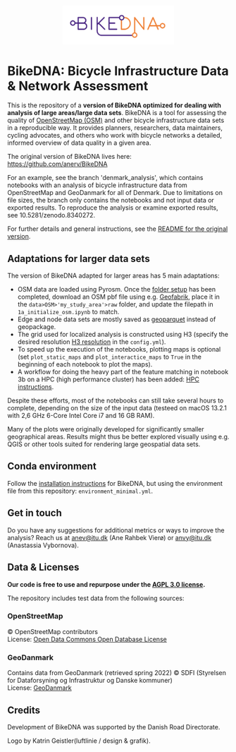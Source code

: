 <p align="center"><img src="images/BikeDNA_logo.svg" width="50%" alt="BikeDNA logo"/></p>

# BikeDNA: Bicycle Infrastructure Data & Network Assessment

This is the repository of a **version of BikeDNA optimized for dealing with analysis of large areas/large data sets**. BikeDNA is a tool for assessing the quality of [OpenStreetMap (OSM)](https://www.openstreetmap.org/) and other bicycle infrastructure data sets in a reproducible way. It provides planners, researchers, data maintainers, cycling advocates, and others who work with bicycle networks a detailed, informed overview of data quality in a given area.

The original version of BikeDNA lives here: <https://github.com/anerv/BikeDNA>

For an example, see the branch 'denmark_analysis', which contains notebooks with an analysis of bicycle infrastructure data from OpenStreetMap and GeoDanmark for all of Denmark.
Due to limitations on file sizes, the branch only contains the notebooks and not input data or exported results. To reproduce the analysis or examine exported results, see 10.5281/zenodo.8340272.

For further details and general instructions, see the [README for the original version](https://github.com/anerv/BikeDNA/blob/main/README.md).

## Adaptations for larger data sets

The version of BikeDNA adapted for larger areas has 5 main adaptations:

* OSM data are loaded using Pyrosm. Once the [folder setup](https://github.com/anerv/BikeDNA/blob/main/README.md#set-up-the-folder-structure) has been completed, download an OSM pbf file using e.g. [Geofabrik](<http://download.geofabrik.de/>), place it in the `data>OSM>'my_study_area'>raw` folder, and update the filepath in `1a_initialize_osm.ipynb` to match.
* Edge and node data sets are mostly saved as [geoparquet](<https://geoparquet.org/>) instead of geopackage.
* The grid used for localized analysis is constructed using H3 (specify the desired resolution [H3 resolution](<https://h3geo.org/docs/core-library/restable#cell-counts>) in the `config.yml`).
* To speed up the execution of the notebooks, plotting maps is optional (set `plot_static_maps` and `plot_interactice_maps` to `True` in the beginning of each notebook to plot the maps).
* A workflow for doing the heavy part of the feature matching in notebook 3b on a HPC (high performance cluster) has been added: [HPC instructions](<https://github.com/anerv/bikedna_denmark/blob/main/feature_matching_hpc/hpc_instructions.md>).

Despite these efforts, most of the notebooks can still take several hours to complete, depending on the size of the input data (testeed on macOS 13.2.1 with 2,6 GHz 6-Core Intel Core i7 and 16 GB RAM).

Many of the plots were originally developed for significantly smaller geographical areas. Results might thus be better explored visually using e.g. QGIS or other tools suited for rendering large geospatial data sets.

## Conda environment

Follow the [installation instructions](<https://github.com/anerv/BikeDNA#create-python-conda-environment>) for BikeDNA, but using the environment file from this repository: `environment_minimal.yml`.

## Get in touch

Do you have any suggestions for additional metrics or ways to improve the analysis?
Reach us at <anev@itu.dk> (Ane Rahbek Vierø) or <anvy@itu.dk> (Anastassia Vybornova).

## Data & Licenses

**Our code is free to use and repurpose under the [AGPL 3.0 license](https://www.gnu.org/licenses/agpl-3.0.html).**

The repository includes test data from the following sources:

### OpenStreetMap

© OpenStreetMap contributors  
License: [Open Data Commons Open Database License](https://opendatacommons.org/licenses/odbl/)

### GeoDanmark

Contains data from GeoDanmark (retrieved spring 2022)
© SDFI (Styrelsen for Dataforsyning og Infrastruktur og Danske kommuner)  
License: [GeoDanmark](https://www.geodanmark.dk/wp-content/uploads/2022/08/Vilkaar-for-brug-af-frie-geografiske-data_GeoDanmark-grunddata-august-2022.pdf)

## Credits

Development of BikeDNA was supported by the Danish Road Directorate.

Logo by Katrin Geistler(luftlinie / design & grafik).
